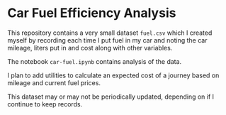 # Car Fuel Efficiency Analysis

This repository contains a very small dataset `fuel.csv` which I created myself by recording each time I put fuel in my car and noting the car mileage, liters put in and cost along with other variables.

The notebook `car-fuel.ipynb` contains analysis of the data.

I plan to add utilities to calculate an expected cost of a journey based on mileage and current fuel prices.

This dataset may or may not be periodically updated, depending on if I continue to keep records.
